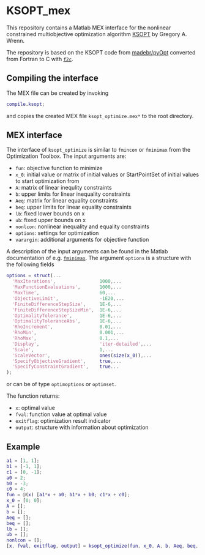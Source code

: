 # KSOPT_mex
This repository contains a Matlab MEX interface for the nonlinear constrained multiobjective optimization algorithm [KSOPT](https://software.nasa.gov/software/LAR-18488-1) by Gregory A. Wrenn.

The repository is based on the KSOPT code from [madebr/pyOpt](https://github.com/madebr/pyOpt/tree/master/pyOpt/pyKSOPT/source) converted from Fortran to C with [`f2c`](https://www.netlib.org/f2c/).

## Compiling the interface
The MEX file can be created by invoking
```matlab
compile.ksopt;
```
and copies the created MEX file `ksopt_optimize.mex*` to the root directory.

## MEX interface
The interface of `ksopt_optimize` is similar to `fmincon` or `fminimax` from the Optimization Toolbox.
The input arguments are:
* `fun`:		objective function to minimize
* `x_0`:		initial value or matrix of initial values or StartPointSet of initial values to start optimization from
* `A`:			matrix of linear inequlity constraints
* `b`:			upper limits for linear inequality constraints
* `Aeq`:		matrix for linear equality constraints
* `beq`:		upper limits for linear equality constraints
* `lb`:			fixed lower bounds on x
* `ub`:			fixed upper bounds on x
* `nonlcon`:	nonlinear inequality and equality constraints
* `options`:	settings for optimization
* `varargin`:	additional arguments for objective function

A description of the input arguments can be found in the Matlab documentation of e.g. [`fminimax`](https://de.mathworks.com/help/optim/ug/fminimax.html).
The argument `options` is a structure with the following fields
```matlab
options = struct(...
  'MaxIterations',                1000,...
  'MaxFunctionEvaluations',       1000,...
  'MaxTime',                      60,...
  'ObjectiveLimit',               -1E20,...
  'FiniteDifferenceStepSize',     1E-6,...
  'FiniteDifferenceStepSizeMin',  1E-6,...
  'OptimalityTolerance',          1E-6,...
  'OptimalityToleranceAbs',       1E-6,...
  'RhoIncrement',                 0.01,...
  'RhoMin',                       0.001,...
  'RhoMax',                       0.1,...
  'Display',                      'iter-detailed',...
  'Scale',                        1,...
  'ScaleVector',                  ones(size(x_0)),...
  'SpecifyObjectiveGradient',     true,...
  'SpecifyConstraintGradient',    true...
);
```
or can be of type `optimoptions` or `optimset`.

The function returns:
* `x`:			optimal value
* `fval`:		function value at optimal value
* `exitflag`:	optimization result indicator
* `output`:		structure with information about optimization

## Example
```matlab
a1 = [1, 1];
b1 = [-1, 1];
c1 = [0, -1];
a0 = 2;
b0 = -3;
c0 = 4;
fun = @(x) [a1*x + a0; b1*x + b0; c1*x + c0];
x_0 = [0; 0];
A = [];
b = [];
Aeq = [];
beq = [];
lb = [];
ub = [];
nonlcon = [];
[x, fval, exitflag, output] = ksopt_optimize(fun, x_0, A, b, Aeq, beq, lb, ub, nonlcon)
```

